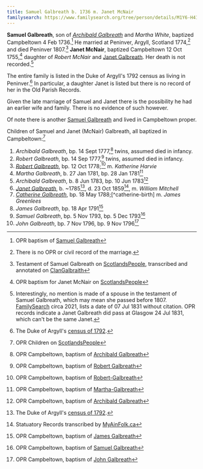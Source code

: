 ```yaml
---
title: Samuel Galbreath b. 1736 m. Janet McNair
familysearch: https://www.familysearch.org/tree/person/details/M1Y6-H41
---
```


**Samuel Galbreath**, son of [*Archibald Galbreath*](galbreath-archibald-1708.md) and *Martha White*, baptized Campbeltown 4 Feb 1736.[^birth] He married at Peninver, Argyll, Scotland 1774,[^marriage] and died Peninver 1807.[^death] **Janet McNair**, baptized Campbeltown 12 Oct 1755,[^janet] daughter of *Robert McNair* and [Janet Galbreath](galbreath-janet-1718.md). Her death is not recorded.[^janet-death]

The entire family is listed in the Duke of Argyll's 1792 census as living in Peninver.[^1792]  In particular, a daughter Janet is listed but there is no record of her in the Old Parish Records.

Given the late marriage of Samuel and Janet there is the possibility he had an earlier wife and family.  There is no evidence of such however.

Of note there is another [Samuel Galbreath](galbreath-samuel-1765.md) and lived in Campbeltown proper.

Children of Samuel and Janet (McNair) Galbreath, all baptized in Campbeltown:[^children]

1. *Archibald Galbreath*, bp. 14 Sept 1777,[^archibald1-birth] twins, assumed died in infancy.
2. *Robert Galbreath*, bp. 14 Sep 1777,[^robert1-birth] twins, assumed died in infancy.
3. *[Robert Galbreath](galbreath-robert-1778.md)*, bp. 12 Oct 1778;[^robert2-birth] m. *Katherine Harvie*
4. *Martha Galbreath*, b. 27 Jan 1781, bp. 28 Jan 1781[^martha-birth]
5. *Archibald Galbreath*, b. 8 Jun 1783, bp. 10 Jun 1783[^archibald2-birth]
6. *[Janet Galbreath](galbreath-janet-1785.md)*, b. ~1785[^1792], d. 23 Oct 1859[^jdeath], m. *William Mitchell*
7. *[Catherine Galbreath](galbreath-catherine-1788.md)*, bp. 18 May 1788;[^catherine-birth] m. *James Greenlees*
8. *James Galbreath*, bp. 18 Apr 1791[^james-birth]
9. *Samuel Galbreath*, bp. 5 Nov 1793, bp. 5 Dec 1793[^samuel-birth]
10. *John Galbreath*, bp. 7 Nov 1796, bp. 9 Nov 1796[^john-birth]

[^birth]: OPR baptism of [Samuel Galbreath](/sources/opr-campbeltown-births.md#1736-02-04-samuel-galbreath)

[^marriage]: There is no OPR or civil record of the marriage.

[^children]: OPR Children on [ScotlandsPeople](https://www.scotlandspeople.gov.uk/record-results?search_type=people&event=%28B%20OR%20C%20OR%20S%29&record_type%5B0%5D=opr_births&church_type=Old%20Parish%20Registers&dl_cat=church&dl_rec=church-births-baptisms&surname=galbreath&surname_so=fuzzy&forename_so=starts&from_year=1775&to_year=1800&parent_names=galbreath&parent_names_so=fuzzy&parent_name_two=mcnair&parent_name_two_so=fuzzy&county=ARGYLL&record=Church%20of%20Scotland%20%28old%20parish%20registers%29%20Roman%20Catholic%20Church%20Other%20churches&rd_real_name%5B0%5D=CAMPBELTOWN%20%28LANDWARD%29%20OR%20CAMPBELTOWN%20%28BURGH%29%20OR%20CAMPBELTOWN&rd_display_name%5B0%5D=CAMPBELTOWN%20%28LANDWARD%29%7CCAMPBELTOWN%20%28BURGH%29%7CCAMPBELTOWN_CAMPBELTOWN&rd_label%5B0%5D=CAMPBELTOWN&rd_name%5B0%5D=CAMPBELTOWN%20%2ALANDWARD%2A%20OR%20CAMPBELTOWN%20%2ABURGH%2A%20OR%20CAMPBELTOWN&sort=asc&order=Date&field=year)

[^death]: Testament of Samuel Galbreath on [ScotlandsPeople](https://www.scotlandspeople.gov.uk/record-results?search_type=people&dl_cat=legal&dl_rec=legal-wills-testaments&surname=galbreath%20&surname_so=exact&forename=samuel%20&forename_so=starts&from_year=1807&to_year=1808&record_type=wills_testaments), transcribed and annotated on [ClanGalbraith](http://clangalbraith.org/MembersOnly/Wills/Scottish/SamuelGalbeath1808.htm)

[^janet]: OPR baptism for Janet McNair on [ScotlandsPeople](https://www.scotlandspeople.gov.uk/record-results?search_type=people&event=%28B%20OR%20C%20OR%20S%29&record_type%5B0%5D=opr_births&church_type=Old%20Parish%20Registers&dl_cat=church&dl_rec=church-births-baptisms&surname=mcnair&surname_so=exact&forename=janet&forename_so=starts&sex=F&from_year=1755&to_year=1755&parent_names_so=exact&parent_name_two_so=exact&county=ARGYLL&record=Church%20of%20Scotland%20%28old%20parish%20registers%29%20Roman%20Catholic%20Church%20Other%20churches&rd_real_name%5B0%5D=CAMPBELTOWN%20%28LANDWARD%29%20OR%20CAMPBELTOWN%20%28BURGH%29%20OR%20CAMPBELTOWN&rd_display_name%5B0%5D=CAMPBELTOWN%20%28LANDWARD%29%7CCAMPBELTOWN%20%28BURGH%29%7CCAMPBELTOWN_CAMPBELTOWN&rd_label%5B0%5D=CAMPBELTOWN&rd_name%5B0%5D=CAMPBELTOWN%20%2ALANDWARD%2A%20OR%20CAMPBELTOWN%20%2ABURGH%2A%20OR%20CAMPBELTOWN)

[^janet-death]: Interestingly, no mention is made of a spouse in the testament of Samuel Galbreath, which may mean she passed before 1807. [FamilySearch](https://www.familysearch.org/tree/person/details/LVX6-RKP) circa 2021, lists a date of 07 Jul 1831 without citation.  OPR records indicate a Janet Galbreath did pass at Glasgow 24 Jul 1831, which can't be the same Janet.

[^archibald1-birth]: OPR Campbeltown, baptism of [Archibald Galbreath](/sources/opr-campbeltown-births.md#1777-09-14-archibald-galbreath)

[^robert1-birth]: OPR Campbeltown, baptism of [Robert Galbreath](/sources/opr-campbeltown-births.md#1777-09-14-robert-galbreath)

[^robert2-birth]: OPR Campbeltown, baptism of [Robert-Galbreath](/sources/opr-campbeltown-births.md#1778-10-15-robert-galbreath)

[^martha-birth]: OPR Campbeltown, baptism of [Martha-Galbreath](/sources/opr-campbeltown-births.md#1781-01-28-martha-galbreath)

[^archibald2-birth]: OPR Campbeltown, baptism of [Archibald Galbreath](/sources/opr-campbeltown-births.md#1783-06-10-archibald-galbreath)

[^1792]: The Duke of Argyll's [census of 1792](/sources/list-of-inhabitants-upon-the-duke-of-argylls-property-in-kintyre-1792.md#pages-171-172).

[^jdeath]: Statuatory Records transcribed by [MyAinFolk.ca](https://www.myainfolk.ca/records/5765)

[^catharine-birth]: OPR Campbeltown, baptism of [Catharine Galbreath](/sources/opr-campbeltown-births.md#1788-05-18-catharine-galbreath)

[^james-birth]: OPR Campbeltown, baptism of [James Galbreath](/sources/opr-campbeltown-births.md#1791-04-18-james-galbreath)

[^samuel-birth]: OPR Campbeltown, baptism of [Samuel Galbreath](/sources/opr-campbeltown-births.md#1793-12-05-samuel-galbreath)

[^john-birth]: OPR Campbeltown, baptism of [John Galbreath](/sources/opr-campbeltown-births.md#1795-10-26-janet-galbreath)
